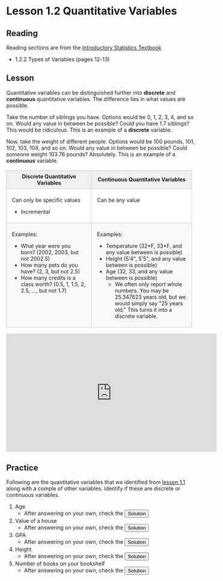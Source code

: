 <head>
<script src="https://polyfill.io/v3/polyfill.min.js?features=es6"></script>
<script id="MathJax-script" async src="https://cdn.jsdelivr.net/npm/mathjax@3/es5/tex-mml-chtml.js"></script>
</head>

# Lesson 1.2 Quantitative Variables
## Reading
Reading sections are from the [Introductory Statistics Textbook](../Resources/OpenIntroTextbook.pdf)
* 1.2.2 Types of Variables (pages 12-13)

## Lesson
Quantitative variables can be distinguished further into __discrete__ and __continuous__ quantitative variables. The difference lies in what values are possible.

Take the number of siblings you have. Options would be 0, 1, 2, 3, 4, and so on. Would any value in between be possible? Could you have 1.7 siblings? This would be ridiculous. This is an example of a __discrete__ variable.

Now, take the weight of different people. Options would be 100 pounds, 101, 102, 103, 104, and so on. Would any value in between be possible? Could someone weight 103.76 pounds? Absolutely. This is an example of a __continuous__ variable.

<table style="margin: 1.2em 0px; padding: 0px; border-collapse: collapse; border-spacing: 0px; font: inherit; border: 0px; width: 97.9592%;">
                <thead>
                    <tr style="border-width: 1px 0px 0px; background-color: white; margin: 0px; padding: 0px; border-color: #cccccc initial initial initial; border-style: solid initial initial initial;">
                        <th style="font-size: 1em; border: 1px solid #cccccc; margin: 0px; padding: 0.5em 1em; background-color: #f0f0f0; width: 45.9113%;">Discrete Quantitative Variables</th>
                        <th style="font-size: 1em; border: 1px solid #cccccc; margin: 0px; padding: 0.5em 1em; background-color: #f0f0f0; width: 53.994%;">Continuous Quantitative Variables</th>
                    </tr>
                </thead>
                <tbody style="margin: 0px; padding: 0px; border: 0px;">
                    <tr style="border-width: 1px 0px 0px; background-color: white; margin: 0px; padding: 0px; border-color: #cccccc initial initial initial; border-style: solid initial initial initial;">
                        <td style="font-size: 1em; border: 1px solid #cccccc; margin: 0px; padding: 0.5em 1em; width: 45.9113%; vertical-align: top;">
                            <p>Can only be specific values</p>
                            <ul>
                                <li>Incremental</li>
                            </ul>
                        </td>
                        <td style="font-size: 1em; border: 1px solid #cccccc; margin: 0px; padding: 0.5em 1em; width: 53.994%; vertical-align: top;">
                            <p>Can be any value</p>
                        </td>
                    </tr>
                    <tr style="border-width: 1px 0px 0px; background-color: #f8f8f8; margin: 0px; padding: 0px; border-color: #cccccc initial initial initial; border-style: solid initial initial initial;">
                        <td style="font-size: 1em; border: 1px solid #cccccc; margin: 0px; padding: 0.5em 1em; width: 45.9113%; vertical-align: top;">
                            <p>Examples:</p>
                            <ul>
                                <li>What year were you born? (2002, 2003, but not 2002.5)</li>
                                <li>How many pets do you have? (2, 3, but not 2.5)</li>
                                <li>How many credits is a class worth? (0.5, 1, 1.5, 2, 2.5, ..., but not 1.7)</li>
                            </ul>
                        </td>
                        <td style="font-size: 1em; border: 1px solid #cccccc; margin: 0px; padding: 0.5em 1em; width: 53.994%; vertical-align: top;">
                            <p>Examples:</p>
                            <ul>
                                <li>Temperature (32*F, 33*F, and any value between is possible)</li>
                                <li>Height (5'4", 5'5", and any value between is possible)</li>
                                <li>Age (32, 33, and any value between is possible)
                                    <ul>
                                        <li>We often only report whole numbers. You may be 25.347623 years old, but we would simply say "25 years old." This turns it into a discrete variable.</li>
                                    </ul>
                                </li>
                            </ul>
                        </td>
                    </tr>
                </tbody>
            </table>

<iframe width="560" height="315" src="https://www.youtube.com/embed/t8MHzfSD72c?si=uFU3eU_J0Fnzb4P9" title="YouTube video player" frameborder="0" allow="accelerometer; autoplay; clipboard-write; encrypted-media; gyroscope; picture-in-picture; web-share" referrerpolicy="strict-origin-when-cross-origin" allowfullscreen></iframe>

## Practice
Following are the quantitative variables that we identified from [lesson 1.1](1_1_Variables.md) along with a comple of other variables. Identify if these are discrete or continuous variables. 
1. Age
    * After answering on your own, check the <button popovertarget="Problem_1">Solution</button>
2. Value of a house
    * After answering on your own, check the <button popovertarget="Problem_2">Solution</button>
3. GPA
    * After answering on your own, check the <button popovertarget="Problem_3">Solution</button>
4. Height
    * After answering on your own, check the <button popovertarget="Problem_4">Solution</button>
5. Number of books on your bookshelf
    * After answering on your own, check the <button popovertarget="Problem_5">Solution</button>


<div popover id="Problem_1">

## Problem 1.2.1
Is "Age" a Discrete or Contiuous variable?

When you report your age, you often declare your age in whole years: "I am 22," or "I am 23". Sometimes even by half years: "I am 22 and a half." 

However, your actual age is an exact number, like 22.482153 years old. So, age is often reported as a a discrete variable, but in actuality is a __continuous__ variable. 

The true age really is continuous, but it just is reported as a continuous variable.
<center><button popovertarget="Problem_1" popovertargetaction="hide">Close</button></center>
</div>

<div popover id="Problem_2">

## Problem 1.2.2
Is the "Value of a house" a Discrete or Continuous variable?

The value of a house is reported in dollars. The value can have a decimal (the cents). However, it is limited to the hundredths of a dollar (the single cent). That is, a house can have a value of $123,456.78, but will never see three decimal places like $123,456.789.

So, the value of a house is a __discrete__ variable.
<center><button popovertarget="Problem_2" popovertargetaction="hide">Close</button></center>
</div>
<div popover id="Problem_3">

## Problem 1.2.3
Is a student's "GPA" a discrete or continuous variable?

A GPA is an average score based on performance in all classes. The average can have any number. So, the GPA is a __continuous__ variable.

*Note*: GPA on transcripts are often rounded to the hundredth. However, this is just a rounded number. The actual GPA is a long decimal. Here's an example:
* Grades for a semester are A(4.0), B(3.0), B+(3.5), A-(3.7), B+(3.5), A(4.0)
* The average grade is 3.616666666666... This is the true GPA.
* For simplicity, the GPA would be rounded to 3.62.

<center><button popovertarget="Problem_3" popovertargetaction="hide">Close</button></center>
</div>

<div popover id="Problem_4">

## Problem 1.2.4
Is a patient's "height" a discrete or continuous variable?

Height is often reported to the nearest inch. However, two people that are reported as 6 feet 2 inches tall are likely not exactly 6 feet 2 inches. There may be a slight different in height between the two patients. 

So, this height would be a __continuous__ variable.

<center><button popovertarget="Problem_4" popovertargetaction="hide">Close</button></center>
</div>

<div popover id="Problem_5">

## Problem 1.2.5
Is the "Number of books on your bookshelf" a discrete or continuous variable?

If you are counting books, you will only have whole numbers of books (10, 13, 17, 22, ...). You won't have 14.63 books. Since it's a whole number, this would be a __discrete__ variable.

<center><button popovertarget="Problem_5" popovertargetaction="hide">Close</button></center>
</div>
